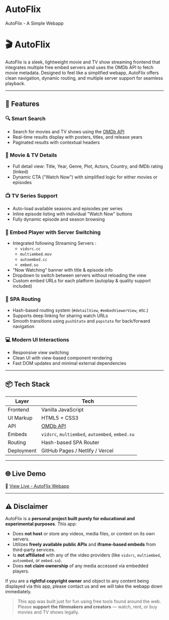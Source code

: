 # AutoFlix
AutoFlix - A Simple Webapp


# 🎬 AutoFlix

AutoFlix is a sleek, lightweight movie and TV show streaming frontend that integrates multiple free embed servers and uses the OMDb API to fetch movie metadata. Designed to feel like a simplified webapp, AutoFlix offers clean navigation, dynamic routing, and multiple server support for seamless playback.

 

---



## 🚀 Features

### 🔍 Smart Search
- Search for movies and TV shows using the [OMDb API](http://www.omdbapi.com/)
- Real-time results display with posters, titles, and release years
- Paginated results with contextual headers

### 🎥 Movie & TV Details
- Full detail view: Title, Year, Genre, Plot, Actors, Country, and IMDb rating (linked)
- Dynamic CTA ("Watch Now") with simplified logic for either movies or episodes

### 📺 TV Series Support
- Auto-load available seasons and episodes per series
- Inline episode listing with individual "Watch Now" buttons
- Fully dynamic episode and season browsing

### 📡 Embed Player with Server Switching
- Integrated following Streaming Servers :
  - `vidsrc.cc`
  - `multiembed.mov`
  - `autoembed.cc`
  - `embed.su`
- "Now Watching" banner with title & episode info
- Dropdown to switch between servers without reloading the view
- Custom embed URLs for each platform (autoplay & quality support included)

### 🔄 SPA Routing
- Hash-based routing system (`#detailView`, `#embedViewerView`, etc.)
- Supports deep linking for sharing watch URLs
- Smooth transitions using `pushState` and `popstate` for back/forward navigation

### 💻 Modern UI Interactions
- Responsive view switching
- Clean UI with view-based component rendering
- Fast DOM updates and minimal external dependencies


---



## 📦 Tech Stack

| Layer        | Tech                 |
| ------------ | -------------------- |
| Frontend     | Vanilla JavaScript   |
| UI Markup    | HTML5 + CSS3         |
| API          | [OMDb API](https://www.omdbapi.com/) |
| Embeds       | `vidsrc`, `multiembed`, `autoembed`, `embed.su` |
| Routing      | Hash-based SPA Router |
| Deployment   | GitHub Pages / Netlify / Vercel |



---



## 🌐 Live Demo

🔗 [View Live - AutoFlix Webapp](https://auto-flix.onrender.com/)

 
  
---

## ⚠️ Disclaimer

AutoFlix is a **personal project built purely for educational and experimental purposes**. This app:

- Does **not host** or store any videos, media files, or content on its own servers.
- Utilizes **freely available public APIs** and **iframe-based embeds** from third-party services.
- Is **not affiliated** with any of the video providers (like `vidsrc`, `multiembed`, `autoembed`, or `embed.su`).
- Does **not claim ownership** of any media accessed via embedded players.

If you are a **rightful copyright owner**
and object to any content being displayed via this app, please contact us and we will take the webapp down immediately.

> This app was built just for fun using free tools found around the web.  
> Please **support the filmmakers and creators** — watch, rent, or buy movies and TV shows legally.


















 
